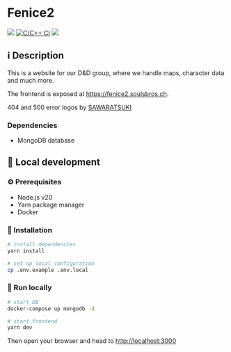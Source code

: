 # Fenice2

[![](https://img.shields.io/github/license/steeven9/fenice2)](/LICENSE)
[![C/C++ CI](https://github.com/steeven9/fenice2/actions/workflows/docker-image.yml/badge.svg)](https://github.com/steeven9/fenice2/actions/workflows/docker-image.yml)
![](https://img.shields.io/tokei/lines/github/steeven9/fenice2)

## ℹ️ Description

This is a website for our D&D group, where we handle maps, character data and much more.

The frontend is exposed at <https://fenice2.soulsbros.ch>.

404 and 500 error logos by [SAWARATSUKI](https://github.com/SAWARATSUKI/KawaiiLogos)

### Dependencies

- MongoDB database

## 🏡 Local development

### ⚙️ Prerequisites

- Node.js v20
- Yarn package manager
- Docker

### 🔧 Installation

```bash
# install dependencies
yarn install

# set up local configuration
cp .env.example .env.local
```

### 🚀 Run locally

```bash
# start DB
docker-compose up mongodb -d

# start frontend
yarn dev
```

Then open your browser and head to <http://localhost:3000>
